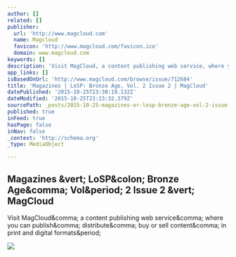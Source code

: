 ```yaml
---
author: []
related: []
publisher:
  url: 'http://www.magcloud.com'
  name: Magcloud
  favicon: 'http://www.magcloud.com/favicon.ico'
  domain: www.magcloud.com
keywords: []
description: 'Visit MagCloud, a content publishing web service, where you can publish, distribute, buy or sell content, in print and digital formats.'
app_links: []
isBasedOnUrl: 'http://www.magcloud.com/browse/issue/712684'
title: 'Magazines | LoSP: Bronze Age, Vol. 2 Issue 2 | MagCloud'
datePublished: '2015-10-25T23:38:19.132Z'
dateModified: '2015-10-25T23:13:32.379Z'
sourcePath: _posts/2015-10-25-magazines-or-losp-bronze-age-vol-2-issue-2-or-magcloud.md
published: true
inFeed: true
hasPage: false
inNav: false
_context: 'http://schema.org'
_type: MediaObject

---
```

<article style=""><h1>Magazines &amp;vert; LoSP&amp;colon; Bronze Age&amp;comma; Vol&amp;period; 2 Issue 2 &amp;vert; MagCloud</h1><p>Visit MagCloud&amp;comma; a content publishing web service&amp;comma; where you can publish&amp;comma; distribute&amp;comma; buy or sell content&amp;comma; in print and digital formats&amp;period;</p><img src="https://s3.amazonaws.com/storage4.magcloud.com/image/0da7462150a9cc4c9b3891ee69ed0f60.jpg" /></article>